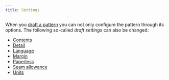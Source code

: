 ```yaml
---
title: Settings
---
```


When you [draft a pattern](/draft) you can not only configure 
the pattern through its options. The following so-called *draft settings*
can also be changed:

 - [Contents](/docs/draft-settings/only)
 - [Detail](/docs/draft-settings/complete)
 - [Language](/docs/draft-settings/locale)
 - [Margin](/docs/draft-settings/margin)
 - [Paperless](/docs/draft-settings/paperless)
 - [Seam allowance](/docs/draft-settings/sa)
 - [Units](/docs/draft-settings/units)

